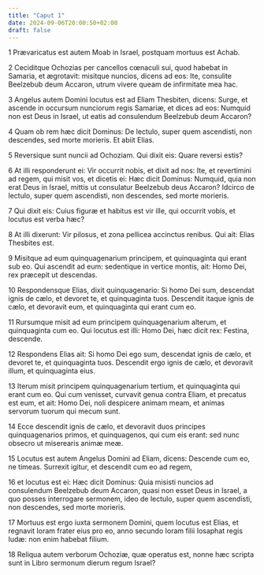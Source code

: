 ```yaml
---
title: "Caput 1"
date: 2024-09-06T20:00:50+02:00
draft: false
---
```



1 Prævaricatus est autem Moab in Israel, postquam mortuus est Achab.

2 Ceciditque Ochozias per cancellos cœnaculi sui, quod habebat in Samaria, et ægrotavit: misitque nuncios, dicens ad eos: Ite, consulite Beelzebub deum Accaron, utrum vivere queam de infirmitate mea hac.

3 Angelus autem Domini locutus est ad Eliam Thesbiten, dicens: Surge, et ascende in occursum nunciorum regis Samariæ, et dices ad eos: Numquid non est Deus in Israel, ut eatis ad consulendum Beelzebub deum Accaron?

4 Quam ob rem hæc dicit Dominus: De lectulo, super quem ascendisti, non descendes, sed morte morieris. Et abiit Elias.

5 Reversique sunt nuncii ad Ochoziam. Qui dixit eis: Quare reversi estis?

6 At illi responderunt ei: Vir occurrit nobis, et dixit ad nos: Ite, et revertimini ad regem, qui misit vos, et dicetis ei: Hæc dicit Dominus: Numquid, quia non erat Deus in Israel, mittis ut consulatur Beelzebub deus Accaron? Idcirco de lectulo, super quem ascendisti, non descendes, sed morte morieris.

7 Qui dixit eis: Cuius figuræ et habitus est vir ille, qui occurrit vobis, et locutus est verba hæc?

8 At illi dixerunt: Vir pilosus, et zona pellicea accinctus renibus. Qui ait: Elias Thesbites est.

9 Misitque ad eum quinquagenarium principem, et quinquaginta qui erant sub eo. Qui ascendit ad eum: sedentique in vertice montis, ait: Homo Dei, rex præcepit ut descendas.

10 Respondensque Elias, dixit quinquagenario: Si homo Dei sum, descendat ignis de cælo, et devoret te, et quinquaginta tuos. Descendit itaque ignis de cælo, et devoravit eum, et quinquaginta qui erant cum eo.

11 Rursumque misit ad eum principem quinquagenarium alterum, et quinquaginta cum eo. Qui locutus est illi: Homo Dei, hæc dicit rex: Festina, descende.

12 Respondens Elias ait: Si homo Dei ego sum, descendat ignis de cælo, et devoret te, et quinquaginta tuos. Descendit ergo ignis de cælo, et devoravit illum, et quinquaginta eius.

13 Iterum misit principem quinquagenarium tertium, et quinquaginta qui erant cum eo. Qui cum venisset, curvavit genua contra Eliam, et precatus est eum, et ait: Homo Dei, noli despicere animam meam, et animas servorum tuorum qui mecum sunt.

14 Ecce descendit ignis de cælo, et devoravit duos principes quinquagenarios primos, et quinquagenos, qui cum eis erant: sed nunc obsecro ut miserearis animæ meæ.

15 Locutus est autem Angelus Domini ad Eliam, dicens: Descende cum eo, ne timeas. Surrexit igitur, et descendit cum eo ad regem,

16 et locutus est ei: Hæc dicit Dominus: Quia misisti nuncios ad consulendum Beelzebub deum Accaron, quasi non esset Deus in Israel, a quo posses interrogare sermonem, ideo de lectulo, super quem ascendisti, non descendes, sed morte morieris.

17 Mortuus est ergo iuxta sermonem Domini, quem locutus est Elias, et regnavit Ioram frater eius pro eo, anno secundo Ioram filii Iosaphat regis Iudæ: non enim habebat filium.

18 Reliqua autem verborum Ochoziæ, quæ operatus est, nonne hæc scripta sunt in Libro sermonum dierum regum Israel?

